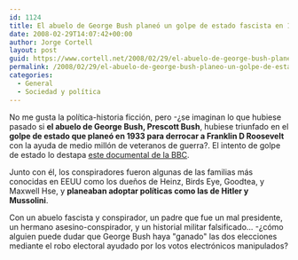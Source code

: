 ```yaml
---
id: 1124
title: El abuelo de George Bush planeó un golpe de estado fascista en 1933
date: 2008-02-29T14:07:42+00:00
author: Jorge Cortell
layout: post
guid: https://www.cortell.net/2008/02/29/el-abuelo-de-george-bush-planeo-un-golpe-de-estado-fascista-en-1933/
permalink: /2008/02/29/el-abuelo-de-george-bush-planeo-un-golpe-de-estado-fascista-en-1933/
categories:
  - General
  - Sociedad y polí­tica
---
```

No me gusta la polí­tica-historia ficción, pero -¿se imaginan lo que hubiese pasado si **el abuelo de George Bush, Prescott Bush**, hubiese triunfado en el **golpe de estado que planeó en 1933 para derrocar a Franklin D Roosevelt** con la ayuda de medio millón de veteranos de guerra?. El intento de golpe de estado lo destapa <a target="_blank" title="Documental BBC" href="https://www.bbc.co.uk/radio4/history/document/document_20070723.shtml">este documental de la BBC</a>.

Junto con él, los conspiradores fueron algunas de las familias más conocidas en EEUU como los dueños de Heinz, Birds Eye, Goodtea, y Maxwell Hse, y **planeaban adoptar polí­ticas como las de Hitler y Mussolini**.

Con un abuelo fascista y conspirador, un padre que fue un mal presidente, un hermano asesino-conspirador, y un historial militar falsificado... -¿cómo alguien puede dudar que George Bush haya "ganado" las dos elecciones mediante el robo electoral ayudado por los votos electrónicos manipulados?